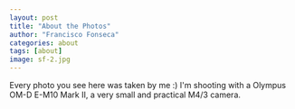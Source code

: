 ```yaml
---
layout: post
title: "About the Photos"
author: "Francisco Fonseca"
categories: about
tags: [about]
image: sf-2.jpg
---
```


Every photo you see here was taken by me :) I'm shooting with a Olympus OM-D E-M10 Mark II, a very small and practical M4/3 camera.